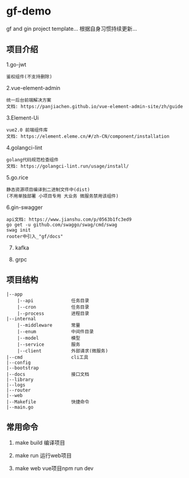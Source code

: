 # gf-demo
gf and gin project template...
根据自身习惯持续更新...

## 项目介绍
1.go-jwt
    
    鉴权组件(不支持删除)

2.vue-element-admin
    
    统一后台前端解决方案
    文档: https://panjiachen.github.io/vue-element-admin-site/zh/guide

3.Element-Ui
    
    vue2.0 前端组件库
    文档: https://element.eleme.cn/#/zh-CN/component/installation
    
4.golangci-lint
    
    golang代码规范检查组件
    文档: https://golangci-lint.run/usage/install/
    
5.go.rice
    
    静态资源项目编译到二进制文件中(dist)
    (不用单独部署 小项目专用 大业务 微服务禁用该组件)

6.gin-swagger
    
    api文档: https://www.jianshu.com/p/0563b1fc3ed9
    go get -u github.com/swaggo/swag/cmd/swag
    swag init
    rooter中引入_"gf/docs"
    
7. kafka

8. grpc

## 项目结构

    |--app         
        |--api              任务目录
        |--cron             任务目录
        |--process          进程目录
    |--internal
        |--middleware       常量
        |--enum             中间件目录
        |--model            模型
        |--service          服务
        |--client           外部请求(微服务)
    |--cmd                  cli工具
    |--config
    |--bootstrap
    |--docs                 接口文档
    |--library
    |--logs
    |--router
    |--web
    |--Makefile             快捷命令
    |--main.go

## 常用命令
1. make build
编译项目

2. make run
运行web项目

3. make web
vue项目npm run dev 
